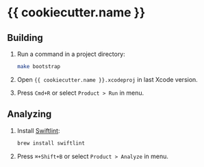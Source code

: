 # {{ cookiecutter.name }}

## Building
1. Run a command in a project directory:

	```bash
	make bootstrap
	```
2. Open `{{ cookiecutter.name }}.xcodeproj` in last Xcode version.
3. Press `Cmd+R` or select `Product > Run` in menu.

## Analyzing

1. Install [Swiftlint](https://github.com/realm/swiftlint):

	```bash
	brew install swiftlint
	```
	
2. Press `⌘+Shift+B` or select `Product > Analyze` in menu.

